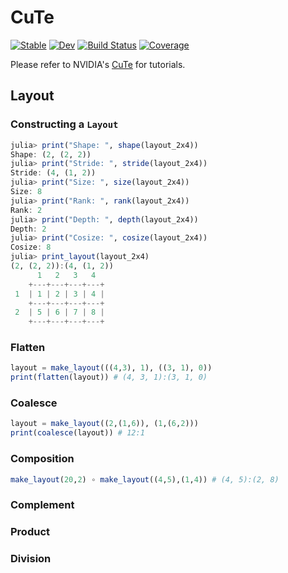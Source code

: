 # CuTe

[![Stable](https://img.shields.io/badge/docs-stable-blue.svg)](https://YichengDWu.github.io/CuTe.jl/stable/)
[![Dev](https://img.shields.io/badge/docs-dev-blue.svg)](https://YichengDWu.github.io/CuTe.jl/dev/)
[![Build Status](https://github.com/YichengDWu/CuTe.jl/actions/workflows/CI.yml/badge.svg?branch=main)](https://github.com/YichengDWu/CuTe.jl/actions/workflows/CI.yml?query=branch%3Amain)
[![Coverage](https://codecov.io/gh/YichengDWu/CuTe.jl/branch/main/graph/badge.svg)](https://codecov.io/gh/YichengDWu/CuTe.jl)

Please refer to NVIDIA's [CuTe](https://github.com/NVIDIA/cutlass/blob/main/media/docs/cute/00_quickstart.md) for tutorials.

## Layout
### Constructing a `Layout`

```julia
julia> print("Shape: ", shape(layout_2x4))
Shape: (2, (2, 2))
julia> print("Stride: ", stride(layout_2x4))
Stride: (4, (1, 2))
julia> print("Size: ", size(layout_2x4))
Size: 8
julia> print("Rank: ", rank(layout_2x4))
Rank: 2
julia> print("Depth: ", depth(layout_2x4))
Depth: 2
julia> print("Cosize: ", cosize(layout_2x4))
Cosize: 8
julia> print_layout(layout_2x4)
(2, (2, 2)):(4, (1, 2))
      1   2   3   4
    +---+---+---+---+
 1  | 1 | 2 | 3 | 4 |
    +---+---+---+---+
 2  | 5 | 6 | 7 | 8 |
    +---+---+---+---+
```

### Flatten
```julia
layout = make_layout(((4,3), 1), ((3, 1), 0))
print(flatten(layout)) # (4, 3, 1):(3, 1, 0)
```

### Coalesce

```julia
layout = make_layout((2,(1,6)), (1,(6,2)))
print(coalesce(layout)) # 12:1
```

### Composition
```julia
make_layout(20,2) ∘ make_layout((4,5),(1,4)) # (4, 5):(2, 8)
```

### Complement

### Product

### Division